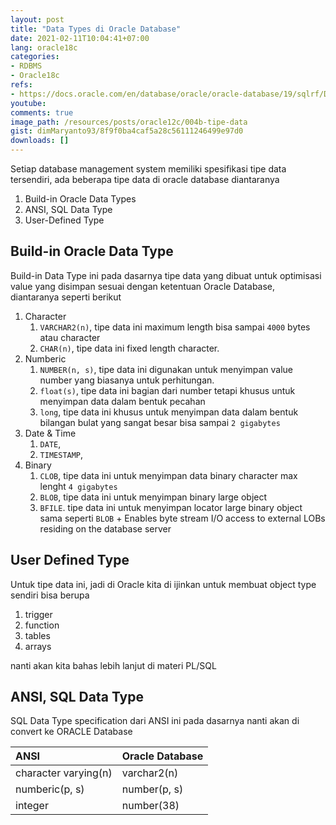 ```yaml
---
layout: post
title: "Data Types di Oracle Database"
date: 2021-02-11T10:04:41+07:00
lang: oracle18c
categories:
- RDBMS
- Oracle18c
refs: 
- https://docs.oracle.com/en/database/oracle/oracle-database/19/sqlrf/Data-Types.html#GUID-A3C0D836-BADB-44E5-A5D4-265BA5968483
youtube: 
comments: true
image_path: /resources/posts/oracle12c/004b-tipe-data
gist: dimMaryanto93/8f9f0ba4caf5a28c56111246499e97d0
downloads: []
---
```


Setiap database management system memiliki spesifikasi tipe data tersendiri, ada beberapa tipe data di oracle database diantaranya

1. Build-in Oracle Data Types
2. ANSI, SQL Data Type
3. User-Defined Type

## Build-in Oracle Data Type

Build-in Data Type ini pada dasarnya tipe data yang dibuat untuk optimisasi value yang disimpan sesuai dengan ketentuan Oracle Database, diantaranya seperti berikut

1. Character
    1. `VARCHAR2(n)`, tipe data ini maximum length bisa sampai `4000` bytes atau character
    2. `CHAR(n)`, tipe data ini fixed length character.
2. Numberic
    1. `NUMBER(n, s)`, tipe data ini digunakan untuk menyimpan value number yang biasanya untuk perhitungan.
    2. `float(s)`, tipe data ini bagian dari number tetapi khusus untuk menyimpan data dalam bentuk pecahan
    3. `long`, tipe data ini khusus untuk menyimpan data dalam bentuk bilangan bulat yang sangat besar bisa sampai `2 gigabytes`
3. Date & Time
    1. `DATE`,
    2. `TIMESTAMP`,
4. Binary
    1. `CLOB`, tipe data ini untuk menyimpan data binary character max lenght `4 gigabytes`
    2. `BLOB`, tipe data ini untuk menyimpan binary large object
    3. `BFILE`. tipe data ini untuk menyimpan locator large binary object sama seperti `BLOB` + Enables byte stream I/O access to external LOBs residing on the database server

## User Defined Type

Untuk tipe data ini, jadi di Oracle kita di ijinkan untuk membuat object type sendiri bisa berupa 

1. trigger
2. function
3. tables
4. arrays

nanti akan kita bahas lebih lanjut di materi PL/SQL

## ANSI, SQL Data Type

SQL Data Type specification dari ANSI ini pada dasarnya nanti akan di convert ke ORACLE Database

| ANSI                  | Oracle Database       |
| :---                  | :---                  |
| character varying(n)  | varchar2(n)           |
| numberic(p, s)        | number(p, s)          |
| integer               | number(38)            |

